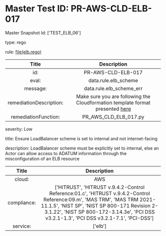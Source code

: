 



# Master Test ID: PR-AWS-CLD-ELB-017


Master Snapshot Id: ['TEST_ELB_06']

type: rego

rule: [file(elb.rego)]  
  
  
  
  

|Title|Description|
| :---: | :---: |
|id: |PR-AWS-CLD-ELB-017|
|eval: |data.rule.elb_scheme|
|message: |data.rule.elb_scheme_err|
|remediationDescription: |Make sure you are following the Cloudformation template format presented <a href='https://docs.aws.amazon.com/AWSCloudFormation/latest/UserGuide/aws-resource-elasticloadbalancingv2-loadbalancer.html' target='_blank'>here</a>|
|remediationFunction: |PR_AWS_CLD_ELB_017.py|


severity: Low

title: Ensure LoadBalancer scheme is set to internal and not internet-facing

description: LoadBalancer scheme must be explicitly set to internal, else an Actor can allow access to ADATUM information through the misconfiguration of an ELB resource  
  
  

|Title|Description|
| :---: | :---: |
|cloud: |AWS|
|compliance: |['HITRUST', 'HITRUST v.9.4.2-Control Reference:01.c', 'HITRUST v.9.4.2-Control Reference:09.m', 'MAS TRM', 'MAS TRM 2021-11.1.5', 'NIST SP', 'NIST SP 800-171 Revision 2-3.1.22', 'NIST SP 800-172-3.14.3e', 'PCI DSS v3.2.1-1.3', 'PCI DSS v3.2.1-7.1', 'PCI-DSS']|
|service: |['elb']|



[file(elb.rego)]: https://github.com/prancer-io/prancer-compliance-test/tree/master/aws/cloud/elb.rego
